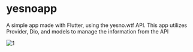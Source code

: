 # yesnoapp
A simple app made with Flutter, using the yesno.wtf API. This app utilizes Provider, Dio, and models to manage the information from the API

![1](previeww.gif)
